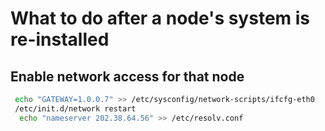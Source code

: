 # What to do after a node's system is re-installed

## Enable network access for that node

```bash
 echo "GATEWAY=1.0.0.7" >> /etc/sysconfig/network-scripts/ifcfg-eth0
 /etc/init.d/network restart
  echo "nameserver 202.38.64.56" >> /etc/resolv.conf
```
